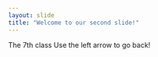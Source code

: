 ```yaml
---
layout: slide
title: "Welcome to our second slide!"
---
```

The 7th class
Use the left arrow to go back!
